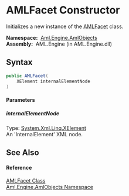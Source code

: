 AMLFacet Constructor
====================
Initializes a new instance of the [AMLFacet][1] class.

  **Namespace:**  [Aml.Engine.AmlObjects][2]  
  **Assembly:**  AML.Engine (in AML.Engine.dll)

Syntax
------

```csharp
public AMLFacet(
	XElement internalElementNode
)
```

#### Parameters

##### *internalElementNode*
Type: [System.Xml.Linq.XElement][3]  
An 'InternalElement' XML node.


See Also
--------

#### Reference
[AMLFacet Class][1]  
[Aml.Engine.AmlObjects Namespace][2]  

[1]: README.md
[2]: ../README.md
[3]: https://docs.microsoft.com/dotnet/api/system.xml.linq.xelement
[4]: https://www.automationml.org
[5]: ../../icons/logoShade.png